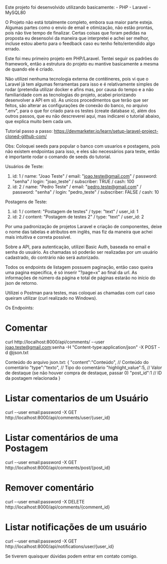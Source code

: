 Este projeto foi desenvolvido utilizando basicamente:
    - PHP 
    - Laravel 
    - MySQL80 

O Projeto não está totalmente completo, embora sua maior parte esteja. Algumas partes como o envio de email e otimização, não estão prontas, pois não tive tempo de finalizar. Certas coisas que foram pedidas na proposta eu desensolvi da maneira que interpretei e achei ser melhor, incluse estou aberto para o feedback caso eu tenho feito/entendido algo errado.

Este foi meu primeiro projeto em PHP/Laravel. Tentei seguir os padrões do framework, então a estrutura do projeto eu mantive basicamente a mesma de quando ele é criado.

Não utilizei nenhuma tecnologia externa de contêineres, pois vi que o Laravel já tem algumas ferramentas para isso e é relativamente simples de rodar (pretendia utilizar docker e afins mas, por causa do tempo e a não familiaridade com as tecnologias do projeto, acabei priorizando desenvolver a API em si). As unicos procedimentos que terão que ser feitos, são alterar as configurações de conexão do banco, no arquivo ".env", para o que for criado para os testes (create database x), além dos outros passos, que eu não descreverei aqui, mas indicarei o tutorial abaixo, que explica muito bem cada um.

Tutorial passo a passo: https://devmarketer.io/learn/setup-laravel-project-cloned-github-com/

Obs: Coloquei seeds para popular o banco com usuarios e postagens, pois não existem endpointas para isso, e eles são necessários para teste, então é importante rodar o comando de seeds do tutorial.

Usuários de Teste:
1. id: 1 / name: "Joao Teste" / email: "joao.teste@gmail.com" / password: "senha" / login: "joao_teste" / subscriber: TRUE / cash: 100 
2. id: 2 / name: "Pedro Teste" / email: "pedro.teste@gmail.com" / password: "senha" / login: "pedro_teste" / subscriber: FALSE / cash: 10 

Postagens de Teste:
1. id: 1 / content: "Postagem de testes" / type: "text" / user_id: 1
2. id: 2 / content: "Postagem de testes 2" / type: "text" / user_id: 2

Por uma padronização de projetos Laravel e criação de componentes, deixe o nome das tabelas e atributos em inglês, mas fiz da maneira que achei mais intuitiva e correta possível.

Sobre a API, para autenticação, utilizei Basic Auth, baseada no email e senha do usuário. As chamadas só poderão ser realizadas por um usuário cadastrado, do contrário não será autorizado.

Todos os endpoints de listagem possuem paginação, então caso queira uma pagina especifica, é só inserir "?page=x" ao final da url. As informações de número da página e total de páginas estarão no início do json de retorno. 

Utilizei o Postman para testes, mas coloquei as chamadas com curl caso queiram utilizar (curl realizado no Windows).

Os Endpoints:

# Comentar
curl http://localhost:8000/api/comments/ --user joao.teste@gmail.com:senha -H "Content-type:application/json" -X POST -d @json.txt

Conteúdo do arquivo json.txt:
{
   "content":"Conteúdo",  // Conteúdo do comentário
   "type":"texto",        // Tipo do comentário
   "highlight_value":5,   // Valor de destaque (se não houver compra de destaque, passar 0)
   "post_id":1            // ID da postagem relacionada
}

# Listar comentarios de um Usuário
curl --user email:password -X GET http://localhost:8000/api/comments/user/{user_id}

# Listar comentários de uma Postagem
curl --user email:password -X GET http://localhost:8000/api/comments/post/{post_id}

# Remover comentário
curl --user email:password -X DELETE http://localhost:8000/api/comments/{comment_id}

# Listar notificações de um usuário
curl --user email:password -X GET http://localhost:8000/api/notifications/user/{user_id}

Se tiverem quaisquer dúvidas podem entrar em contato comigo.

